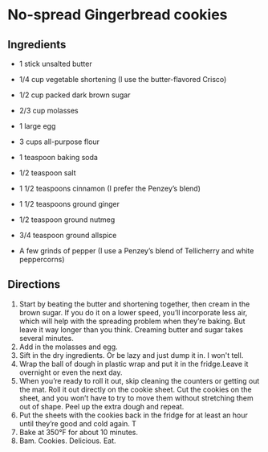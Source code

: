 # No-spread Gingerbread cookies

## Ingredients
* 1 stick unsalted butter
* 1/4 cup vegetable shortening (I use the butter-flavored Crisco)
* 1/2 cup packed dark brown sugar
* 2/3 cup molasses
* 1 large egg

* 3 cups all-purpose flour
* 1 teaspoon baking soda
* 1/2 teaspoon salt
* 1 1/2 teaspoons cinnamon (I prefer the Penzey’s blend)
* 1 1/2 teaspoons ground ginger
* 1/2 teaspoon ground nutmeg
* 3/4 teaspoon ground allspice
* A few grinds of pepper (I use a Penzey’s blend of Tellicherry and white peppercorns)

## Directions
1. Start by beating the butter and shortening together, then cream in the brown sugar. If you do it on a lower speed, you’ll incorporate less air, which will help with the spreading problem when they’re baking. But leave it way longer than you think. Creaming butter and sugar takes several minutes. 
2. Add in the molasses and egg.
3. Sift in the dry ingredients. Or be lazy and just dump it in. I won't tell.
4. Wrap the ball of dough in plastic wrap and put it in the fridge.Leave it overnight or even the next day.
5. When you’re ready to roll it out, skip cleaning the counters or getting out the mat. Roll it out directly on the cookie sheet. Cut the cookies on the sheet, and you won’t have to try to move them without stretching them out of shape. Peel up the extra dough and repeat.
6. Put the sheets with the cookies back in the fridge for at least an hour until they’re good and cold again. T
7. Bake at 350°F for about 10 minutes. 
8. Bam. Cookies. Delicious. Eat.

